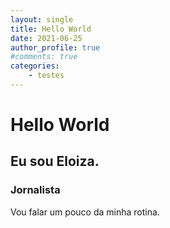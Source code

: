 ```yaml
---
layout: single
title: Hello World
date: 2021-06-25
author_profile: true
#comments: true
categories: 
    - testes
---
```


# Hello World

## Eu sou Eloiza.

### Jornalista

Vou falar um pouco da minha rotina.